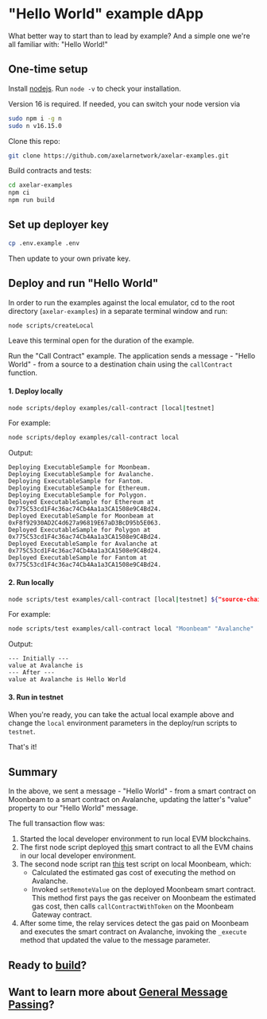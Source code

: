 # "Hello World" example dApp

What better way to start than to lead by example? And a simple one we're all familiar with: "Hello World!"

## One-time setup

Install [nodejs](https://nodejs.org/en/download/). Run `node -v` to check your installation.

Version 16 is required. If needed, you can switch your node version via

```bash
sudo npm i -g n
sudo n v16.15.0
```

Clone this repo:

```bash
git clone https://github.com/axelarnetwork/axelar-examples.git
```

Build contracts and tests:

```bash
cd axelar-examples
npm ci
npm run build
```

## Set up deployer key

```bash
cp .env.example .env
```

Then update to your own private key.

## Deploy and run "Hello World"

In order to run the examples against the local emulator, cd to the root directory (`axelar-examples`) in a separate terminal window and run:
```bash
node scripts/createLocal
```
Leave this terminal open for the duration of the example.

Run the "Call Contract" example. The application sends a message - "Hello World" - from a source to a destination chain using the `callContract` function.

#### 1. Deploy locally

```bash
node scripts/deploy examples/call-contract [local|testnet]
```

For example:

```bash
node scripts/deploy examples/call-contract local
```

Output: 
```
Deploying ExecutableSample for Moonbeam.
Deploying ExecutableSample for Avalanche.
Deploying ExecutableSample for Fantom.
Deploying ExecutableSample for Ethereum.
Deploying ExecutableSample for Polygon.
Deployed ExecutableSample for Ethereum at 0x775C53cd1F4c36ac74Cb4Aa1a3CA1508e9C4Bd24.
Deployed ExecutableSample for Moonbeam at 0xF8f92930AD2C4d627a96819E67aD3BcD95b5E063.
Deployed ExecutableSample for Polygon at 0x775C53cd1F4c36ac74Cb4Aa1a3CA1508e9C4Bd24.
Deployed ExecutableSample for Avalanche at 0x775C53cd1F4c36ac74Cb4Aa1a3CA1508e9C4Bd24.
Deployed ExecutableSample for Fantom at 0x775C53cd1F4c36ac74Cb4Aa1a3CA1508e9C4Bd24.
```

#### 2. Run locally

```bash
node scripts/test examples/call-contract [local|testnet] ${"source-chain"} ${"destination-chain"} ${'message'}
```

For example:
```bash
node scripts/test examples/call-contract local "Moonbeam" "Avalanche" 'Hello World'
```

Output:

```
--- Initially ---
value at Avalanche is
--- After ---
value at Avalanche is Hello World
```

#### 3. Run in testnet

When you're ready, you can take the actual local example above and change the `local` environment parameters in the deploy/run scripts to `testnet`.

That's it!

## Summary

In the above, we sent a message - "Hello World" - from a smart contract on Moonbeam to a smart contract on Avalanche, updating the latter's "value" property to our "Hello World" message. 

The full transaction flow was:
1. Started the local developer environment to run local EVM blockchains.
2. The first node script deployed [this](https://github.com/axelarnetwork/axelar-examples/blob/main/examples/call-contract/ExecutableSample.sol) smart contract to all the EVM chains in our local developer environment.
3. The second node script ran [this](https://github.com/axelarnetwork/axelar-examples/blob/main/examples/call-contract/index.js#L22) test script on local Moonbeam, which:
    - Calculated the estimated gas cost of executing the method on Avalanche.
    - Invoked `setRemoteValue` on the deployed Moonbeam smart contract. This method first pays the gas receiver on Moonbeam the estimated gas cost, then calls `callContractWithToken` on the Moonbeam Gateway contract.
4. After some time, the relay services detect the gas paid on Moonbeam and executes the smart contract on Avalanche, invoking the `_execute` method that updated the value to the message parameter.

## Ready to [build](./build/getting-started)?
## Want to learn more about [General Message Passing](./gmp-overview)?
